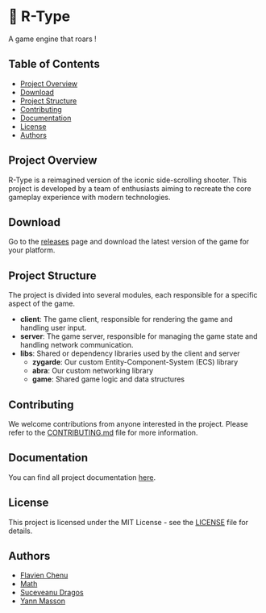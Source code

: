# 🚀 R-Type
A game engine that roars !

## Table of Contents
- [Project Overview](#project-overview)
- [Download](#download)
- [Project Structure](#project-structure)
- [Contributing](#contributing)
- [Documentation](#documentation)
- [License](#license)
- [Authors](#authors)

## Project Overview
R-Type is a reimagined version of the iconic side-scrolling shooter. This project is developed by a team of enthusiasts aiming to recreate the core gameplay experience with modern technologies.

## Download
Go to the [releases](./releases) page and download the latest version of the game for your platform.

## Project Structure
The project is divided into several modules, each responsible for a specific aspect of the game.
* **client**: The game client, responsible for rendering the game and handling user input.
* **server**: The game server, responsible for managing the game state and handling network communication.
* **libs**: Shared or dependency libraries used by the client and server
  * **zygarde**: Our custom Entity-Component-System (ECS) library
  * **abra**: Our custom networking library
  * **game**: Shared game logic and data structures

## Contributing
We welcome contributions from anyone interested in the project. Please refer to the [CONTRIBUTING.md](./CONTRIBUTING.md) file for more information.

## Documentation
You can find all project documentation [here](https://g-epitech.github.io/DFMY-RType/).

## License
This project is licensed under the MIT License - see the [LICENSE](./LICENSE) file for details.

## Authors
- [Flavien Chenu](https://github.com/flavien-chenu)
- [Math](https://github.com/TekMath)
- [Suceveanu Dragos](https://github.com/sdragos1)
- [Yann Masson](https://github.com/Yann-Masson)
